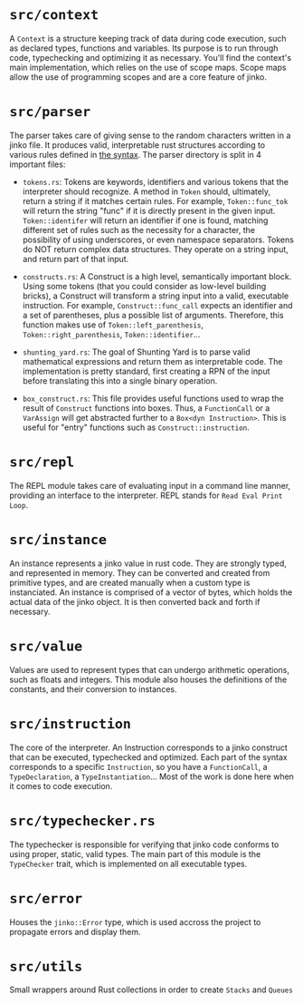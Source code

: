 # `src/context`

A `Context` is a structure keeping track of data during code execution, such as declared types,
functions and variables. Its purpose is to run through code, typechecking and optimizing it as
necessary. You'll find the context's main implementation, which relies on the use of scope maps.
Scope maps allow the use of programming scopes and are a core feature of jinko.

# `src/parser`

The parser takes care of giving sense to the random characters written in a jinko file. It produces
valid, interpretable rust structures according to various rules defined in [the syntax](SYNTAX.md).
The parser directory is split in 4 important files:

- `tokens.rs`: Tokens are keywords, identifiers and various tokens that the interpreter
should recognize. A method in `Token` should, ultimately, return a string if it matches certain
rules. For example, `Token::func_tok` will return the string "func" if it is directly present in
the given input. `Token::identifer` will return an identifier if one is found, matching different
set of rules such as the necessity for a character, the possibility of using underscores, or even
namespace separators. Tokens do NOT return complex data structures. They operate on a string input,
and return part of that input.

- `constructs.rs`: A Construct is a high level, semantically important block. Using some
tokens (that you could consider as low-level building bricks), a Construct will transform a string
input into a valid, executable instruction. For example, `Construct::func_call` expects an
identifier and a set of parentheses, plus a possible list of arguments. Therefore, this function
makes use of `Token::left_parenthesis`, `Token::right_parenthesis`, `Token::identifier`...

- `shunting_yard.rs`: The goal of Shunting Yard is to parse valid mathematical expressions
and return them as interpretable code. The implementation is pretty standard, first creating a RPN
of the input before translating this into a single binary operation.

- `box_construct.rs`: This file provides useful functions used to wrap the result of
`Construct` functions into boxes. Thus, a `FunctionCall` or a `VarAssign` will get abstracted
further to a `Box<dyn Instruction>`. This is useful for "entry" functions such as
`Construct::instruction`.

# `src/repl`

The REPL module takes care of evaluating input in a command line manner, providing an interface to
the interpreter. REPL stands for `Read Eval Print Loop`.

# `src/instance`

An instance represents a jinko value in rust code. They are strongly typed, and represented in
memory. They can be converted and created from primitive types, and are created manually when a
custom type is instanciated. An instance is comprised of a vector of bytes, which holds the actual
data of the jinko object. It is then converted back and forth if necessary.

# `src/value`

Values are used to represent types that can undergo arithmetic operations, such as floats and
integers. This module also houses the definitions of the constants, and their conversion to
instances.

# `src/instruction`

The core of the interpreter. An Instruction corresponds to a jinko construct that can be executed,
typechecked and optimized. Each part of the syntax corresponds to a specific `Instruction`, so you
have a `FunctionCall`, a `TypeDeclaration`, a `TypeInstantiation`... Most of the work is done here
when it comes to code execution.

# `src/typechecker.rs`

The typechecker is responsible for verifying that jinko code conforms to using proper, static,
valid types. The main part of this module is the `TypeChecker` trait, which is implemented on all
executable types.

# `src/error`

Houses the `jinko::Error` type, which is used accross the project to propagate errors and display
them.

# `src/utils`

Small wrappers around Rust collections in order to create `Stacks` and `Queues`
